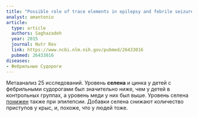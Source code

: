 ```yaml
---
title: "Possible role of trace elements in epilepsy and febrile seizures: a meta-analysis"
analyst: amantonio
article:
  type: article
  authors: Saghazadeh
  year: 2015
  journal: Nutr Rev
  link: https://www.ncbi.nlm.nih.gov/pubmed/26433016
  pubmed: 26433016
diseases:
- Фебрильные Судороги
---
```


Метаанализ 25 исследований. Уровень **селена** и цинка у детей с фебрильными судорогами был значительно ниже, чем у детей в контрольных группах, а уровень меди у них был выше.
Уровень селена [понижен](https://www.ncbi.nlm.nih.gov/pmc/articles/PMC4857624) также при эпилепсии. Добавки селена снижают количество приступов у крыс, и, похоже, что у людей тоже.
